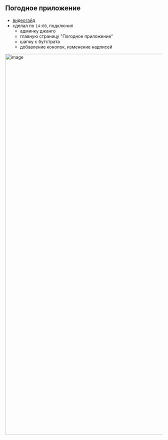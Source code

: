 ## Погодное приложение

- [видеогайд](https://www.youtube.com/watch?v=lsAbq2RcWlQ&ab_channel=%D0%93%D0%BE%D1%88%D0%B0%D0%94%D1%83%D0%B4%D0%B0%D1%80%D1%8C)
- сделал по `14:00`, подключил
	-  админку джанго
	- главную страницу "Погодное приложение"
	- шапку с бутстрата
	- добавление конопок, изменение надписей
<img width="1219" alt="image" src="https://user-images.githubusercontent.com/58044383/206044984-dfe6be94-c5d8-4cfe-98cb-762810d2824e.png">
